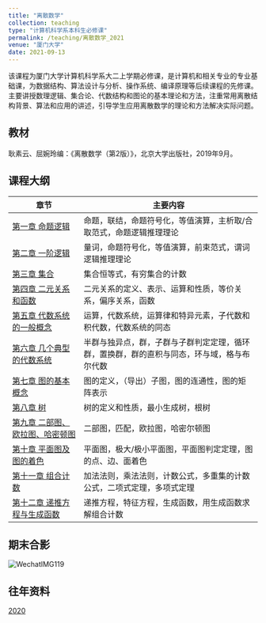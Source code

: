 ```yaml
---
title: "离散数学"
collection: teaching
type: "计算机科学系本科生必修课"
permalink: /teaching/离散数学_2021
venue: "厦门大学"
date: 2021-09-13
---
```


该课程为厦门大学计算机科学系大二上学期必修课，是计算机和相关专业的专业基础课，为数据结构、算法设计与分析、操作系统、编译原理等后续课程的先修课。主要讲授数理逻辑、集合论、代数结构和图论的基本理论和方法，注重常用离散结构背景、算法和应用的讲述，引导学生应用离散数学的理论和方法解决实际问题。  

## 教材

耿素云、屈婉玲编：《离散数学（第2版）》，北京大学出版社，2019年9月。

## 课程大纲

| 章节                                                         | 主要内容                                                     |
| ------------------------------------------------------------ | ------------------------------------------------------------ |
| [第一章 命题逻辑](<http://jasonyanglu.github.io/files/lecture_notes/离散数学_2021/第一章 命题逻辑.pdf>) | 命题，联结，命题符号化，等值演算，主析取/合取范式，命题逻辑推理理论 |
| [第二章 一阶逻辑](<http://jasonyanglu.github.io/files/lecture_notes/离散数学_2021/第二章 一阶逻辑.pdf>) | 量词，命题符号化，等值演算，前束范式，谓词逻辑推理理论       |
| [第三章 集合](<http://jasonyanglu.github.io/files/lecture_notes/离散数学_2021/第三章 集合.pdf>) | 集合恒等式，有穷集合的计数                                   |
| [第四章 二元关系和函数](<http://jasonyanglu.github.io/files/lecture_notes/离散数学_2021/第四章 二元关系和函数.pdf>) | 二元关系的定义、表示、运算和性质，等价关系，偏序关系，函数   |
| [第五章 代数系统的一般概念](<http://jasonyanglu.github.io/files/lecture_notes/离散数学_2021/第五章 代数系统的一般概念.pdf>) | 运算，代数系统，运算律和特异元素，子代数和积代数，代数系统的同态 |
| [第六章 几个典型的代数系统](<http://jasonyanglu.github.io/files/lecture_notes/离散数学_2021/第六章 几个典型的代数系统.pdf>) | 半群与独异点，群，子群与子群判定定理，循环群，置换群，群的直积与同态，环与域，格与布尔代数 |
| [第七章 图的基本概念](<http://jasonyanglu.github.io/files/lecture_notes/离散数学_2021/第七章 图的基本概念.pdf>) | 图的定义，（导出）子图，图的连通性，图的矩阵表示             |
| [第八章 树](<http://jasonyanglu.github.io/files/lecture_notes/离散数学_2021/第八章 树.pdf>) | 树的定义和性质，最小生成树，根树                             |
| [第九章 二部图、欧拉图、哈密顿图](<http://jasonyanglu.github.io/files/lecture_notes/离散数学_2021/第九章 二部图、欧拉图、哈密顿图.pdf>) | 二部图，匹配，欧拉图，哈密尔顿图                             |
| [第十章 平面图及图的着色](<http://jasonyanglu.github.io/files/lecture_notes/离散数学_2021/第十章 平面图及图的着色.pdf>) | 平面图，极大/极小平面图，平面图判定定理，图的点、边、面着色  |
| [第十一章 组合计数](<http://jasonyanglu.github.io/files/lecture_notes/离散数学_2021/第十一章 组合计数.pdf>) | 加法法则，乘法法则，计数公式，多重集的计数公式，二项式定理，多项式定理 |
| [第十二章 递推方程与生成函数](<http://jasonyanglu.github.io/files/lecture_notes/离散数学_2021/第十二章 递推方程与生成函数.pdf>) | 递推方程，特征方程，生成函数，用生成函数求解组合计数         |

## 期末合影

![WechatIMG119](http://jasonyanglu.github.io/files/lecture_notes/离散数学_2021/WechatIMG119.jpeg)

## 往年资料

[2020](http://jasonyanglu.github.io/teaching/离散数学_2020)


